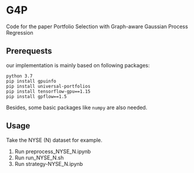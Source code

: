 # G4P
Code for the paper Portfolio Selection with Graph-aware Gaussian Process Regression

## Prerequests

our implementation is mainly based on following packages:

```
python 3.7
pip install gpuinfo
pip install universal-portfolios
pip install tensorflow-gpu==1.15
pip install gpflow==1.5
```

Besides, some basic packages like `numpy` are also needed.

## Usage

Take the NYSE (N) dataset for example.

1. Run preprocess_NYSE_N.ipynb
2. Run run_NYSE_N.sh
3. Run strategy-NYSE_N.ipynb
